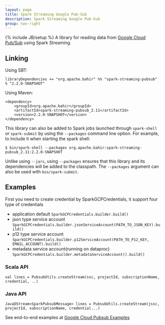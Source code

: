 ```yaml
---
layout: page
title: Spark Streaming Google Pub-Sub
description: Spark Streaming Google Pub-Sub
group: nav-right
---
```

<!--
{% comment %}
Licensed to the Apache Software Foundation (ASF) under one or more
contributor license agreements.  See the NOTICE file distributed with
this work for additional information regarding copyright ownership.
The ASF licenses this file to you under the Apache License, Version 2.0
(the "License"); you may not use this file except in compliance with
the License.  You may obtain a copy of the License at

http://www.apache.org/licenses/LICENSE-2.0

Unless required by applicable law or agreed to in writing, software
distributed under the License is distributed on an "AS IS" BASIS,
WITHOUT WARRANTIES OR CONDITIONS OF ANY KIND, either express or implied.
See the License for the specific language governing permissions and
limitations under the License.
{% endcomment %}
-->

{% include JB/setup %}
A library for reading data from [Google Cloud Pub/Sub](https://cloud.google.com/pubsub/) using Spark Streaming.

## Linking

Using SBT:
    
    libraryDependencies += "org.apache.bahir" %% "spark-streaming-pubsub" % "2.2.0-SNAPSHOT"
    
Using Maven:
    
    <dependency>
        <groupId>org.apache.bahir</groupId>
        <artifactId>spark-streaming-pubsub_2.11</artifactId>
        <version>2.2.0-SNAPSHOT</version>
    </dependency>

This library can also be added to Spark jobs launched through `spark-shell` or `spark-submit` by using the `--packages` command line option.
For example, to include it when starting the spark shell:

    $ bin/spark-shell --packages org.apache.bahir:spark-streaming-pubsub_2.11:2.2.0-SNAPSHOT

Unlike using `--jars`, using `--packages` ensures that this library and its dependencies will be added to the classpath.
The `--packages` argument can also be used with `bin/spark-submit`.

## Examples

First you need to create credential by SparkGCPCredentials, it support four type of credentials
* application default
    `SparkGCPCredentials.builder.build()`
* json type service account
    `SparkGCPCredentials.builder.jsonServiceAccount(PATH_TO_JSON_KEY).build()`
* p12 type service account
    `SparkGCPCredentials.builder.p12ServiceAccount(PATH_TO_P12_KEY, EMAIL_ACCOUNT).build()`
* metadata service account(running on dataproc)
    `SparkGCPCredentials.builder.metadataServiceAccount().build()`

### Scala API
    
    val lines = PubsubUtils.createStream(ssc, projectId, subscriptionName, credential, ..)
    
### Java API
    
    JavaDStream<SparkPubsubMessage> lines = PubsubUtils.createStream(jssc, projectId, subscriptionName, credential...) 

See end-to-end examples at [Google Cloud Pubsub Examples](streaming-pubsub/examples)

